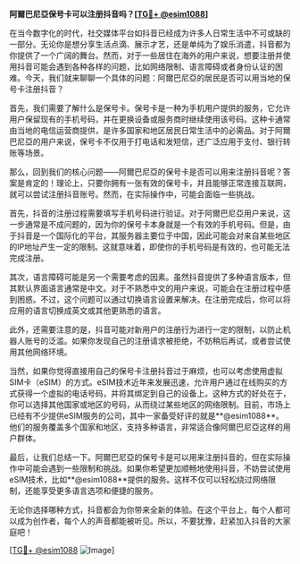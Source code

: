 **阿爾巴尼亞保号卡可以注册抖音吗？[[TG💪+ @esim1088](https://t.me/s/esim1088)]**

在当今数字化的时代，社交媒体平台如抖音已经成为许多人日常生活中不可或缺的一部分。无论你是想分享生活点滴、展示才艺，还是单纯为了娱乐消遣，抖音都为你提供了一个广阔的舞台。然而，对于一些居住在海外的用户来说，想要注册并使用抖音可能会遇到各种各样的问题，比如网络限制、语言障碍或者身份认证的困难。今天，我们就来聊聊一个具体的问题：阿爾巴尼亞的居民是否可以用当地的保号卡注册抖音？

首先，我们需要了解什么是保号卡。保号卡是一种为手机用户提供的服务，它允许用户保留现有的手机号码，并在更换设备或服务商时继续使用该号码。这种卡通常由当地的电信运营商提供，是许多国家和地区居民日常生活中的必需品。对于阿爾巴尼亞的用户来说，保号卡不仅用于打电话和发短信，还广泛应用于支付、银行转账等场景。

那么，回到我们的核心问题——阿爾巴尼亞的保号卡是否可以用来注册抖音呢？答案是肯定的！理论上，只要你拥有一张有效的保号卡，并且能够正常连接互联网，就可以尝试注册抖音账号。然而，在实际操作中，可能会面临一些挑战。

首先，抖音的注册过程需要填写手机号码进行验证。对于阿爾巴尼亞用户来说，这一步通常是不成问题的，因为你的保号卡本身就是一个有效的手机号码。但是，由于抖音是一个国际化的平台，其服务器主要位于中国，因此可能会对来自某些地区的IP地址产生一定的限制。这就意味着，即使你的手机号码是有效的，也可能无法完成注册。

其次，语言障碍可能是另一个需要考虑的因素。虽然抖音提供了多种语言版本，但其默认界面语言通常是中文。对于不熟悉中文的用户来说，可能会在注册过程中感到困惑。不过，这个问题可以通过切换语言设置来解决。在注册完成后，你可以将应用的语言切换成英文或其他更熟悉的语言。

此外，还需要注意的是，抖音可能对新用户的注册行为进行一定的限制，以防止机器人账号的泛滥。如果你发现自己的注册请求被拒绝，不妨稍后再试，或者尝试使用其他网络环境。

当然，如果你觉得直接用自己的保号卡注册抖音过于麻烦，也可以考虑使用虚拟SIM卡（eSIM）的方式。eSIM技术近年来发展迅速，允许用户通过在线购买的方式获得一个虚拟的电话号码，并将其绑定到自己的设备上。这种方式的好处在于，你可以选择其他国家或地区的号码，从而绕过某些地区的网络限制。目前，市场上已经有不少提供eSIM服务的公司，其中一家备受好评的就是**@esim1088**。他们的服务覆盖多个国家和地区，支持多种语言，非常适合像阿爾巴尼亞这样的用户群体。

最后，让我们总结一下。阿爾巴尼亞的保号卡是可以用来注册抖音的，但在实际操作中可能会遇到一些限制和挑战。如果你希望更加顺畅地使用抖音，不妨尝试使用eSIM技术，比如**@esim1088**提供的服务。这样不仅可以轻松绕过网络限制，还能享受更多语言选项和便捷的服务。

无论你选择哪种方式，抖音都会为你带来全新的体验。在这个平台上，每个人都可以成为创作者，每个人的声音都能被听见。所以，不要犹豫，赶紧加入抖音的大家庭吧！

[[TG💪+ @esim1088](https://t.me/s/esim1088) ![Image](https://i.postimg.cc/4NQfJmqS/Snipaste-2025-05-13-00-14-12.png)]